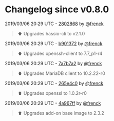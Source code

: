 # Changelog since v0.8.0

2019/03/06 20:29 UTC - [2802868](https://github.com/hassio-addons/addon-ide/commit/280286873cee6e92a3b47e0d1f99116e4913d113) by [@frenck](https://github.com/frenck)
> :arrow_up: Upgrades hassio-cli to v2.1.0 

2019/03/06 20:29 UTC - [b901372](https://github.com/hassio-addons/addon-ide/commit/b901372408b9f8b2d5cb1ec2bff1e6a282a0bcd2) by [@frenck](https://github.com/frenck)
> :arrow_up: Upgrades openssh-client to 7.7_p1-r4 

2019/03/06 20:29 UTC - [7a7b7a2](https://github.com/hassio-addons/addon-ide/commit/7a7b7a27302ba840d1352f2c10d7f44b3b3679fc) by [@frenck](https://github.com/frenck)
> :arrow_up: Upgrades MariaDB client to 10.2.22-r0 

2019/03/06 20:29 UTC - [265e4c0](https://github.com/hassio-addons/addon-ide/commit/265e4c09e30b2f1d71598a5edd6c60d1c2588f4f) by [@frenck](https://github.com/frenck)
> :arrow_up: Upgrades openssl to 1.0.2r-r0 

2019/03/06 20:29 UTC - [4a967ff](https://github.com/hassio-addons/addon-ide/commit/4a967ffd64418afe20bc65a240e7a4c00f4dbafc) by [@frenck](https://github.com/frenck)
> :arrow_up: Upgrades add-on base image to 2.3.2 


